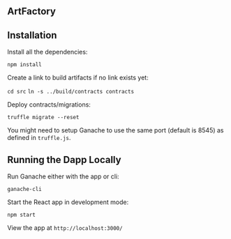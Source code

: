 ## ArtFactory


## Installation

Install all the dependencies:

`npm install`

Create a link to build artifacts if no link exists yet:

`cd src`
`ln -s ../build/contracts contracts`

Deploy contracts/migrations:

`truffle migrate --reset`

You might need to setup Ganache to use the same port (default is 8545) as defined in `truffle.js`.

## Running the Dapp Locally

Run Ganache either with the app or cli:

`ganache-cli`

Start the React app in development mode:

`npm start`

View the app at `http://localhost:3000/`

